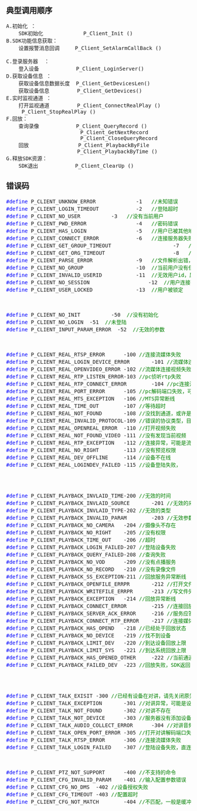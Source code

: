 ## 典型调用顺序

<pre>
A.初始化 ：       
    SDK初始化             P_Client_Init ()
B.SDK功能信息获取： 
    设置报警消息回调     P_Client_SetAlarmCallBack ()

C.登录服务器  ：  
    登入设备            P_Client_LoginServer()
D.获取设备信息 ： 
    获取设备信息数据长度  P_Client_GetDevicesLen() 
    获取设备信息         P_Client_GetDevices()
E.实时监视通道 ：
    打开监视通道         P_Client_ConnectRealPlay ()
     P_Client_StopRealPlay ()
F.回放：
    查询录像            P_Client_QueryRecord ()
                        P_Client_GetNextRecord
                        P_Client_CloseQueryRecord
    回放                P_Client_PlaybackByFile
                       P_Client_PlaybackByTime ()
G.释放SDK资源：
    SDK退出            P_Client_ClearUp ()
</pre>

## 错误码
    
<pre>
<label style="color:blue">#define</label> P_CLIENT_UNKNOW_ERROR    			-1   <label style="color:green">//未知错误</label>
<label style="color:blue">#define</label> P_CLIENT_LOGIN_TIMEOUT   			-2   <label style="color:green">//登陆超时</label>
<label style="color:blue">#define</label> P_CLIENT_NO_USER			-3   <label style="color:green">//没有当前用户</label>
<label style="color:blue">#define</label> P_CLIENT_PWD_ERROR       			-4   <label style="color:green">//密码错误</label>
<label style="color:blue">#define</label> P_CLIENT_HAS_LOGIN       			-5   <label style="color:green">//用户已被其他地方登陆</label>
<label style="color:blue">#define</label> P_CLIENT_CONNECT_ERROR   			-6   <label style="color:green">//连接服务器失败</label>
<label style="color:blue">#define</label> P_CLIENT_GET_GROUP_TIMEOUT        			-7   <label style="color:green">//获取权限组列表超时</label>
<label style="color:blue">#define</label> P_CLIENT_GET_ORG_TIMEOUT     					-8   <label style="color:green">//获取权限组信息超时</label>
<label style="color:blue">#define</label> P_CLIENT_PARSE_ERROR     			-9   <label style="color:green">//文件解析出错，或许是客户端和服务器版本不匹配</label>
<label style="color:blue">#define</label> P_CLIENT_NO_GROUP        			-10  <label style="color:green">//当前用户没有任何的权限</label>
<label style="color:blue">#define</label> P_CLIENT_INVALID_USERID  			-11  <label style="color:green">//无效用户id，属于异常信息</label>
<label style="color:blue">#define</label> P_CLIENT_NO_SESSION     				-12  <label style="color:green">//用户连接不存在，属于异常信息</label>
<label style="color:blue">#define</label> P_CLIENT_USER_LOCKED     			-13  <label style="color:green">//用户被锁定</label>

 

<label style="color:blue">#define</label> P_CLIENT_NO_INIT			-50  <label style="color:green">//没有初始化</label>
<label style="color:blue">#define</label> P_CLIENT_NO_LOGIN  -51  <label style="color:green">//未登陆</label>
<label style="color:blue">#define</label> P_CLIENT_INPUT_PARAM_ERROR  -52  <label style="color:green">//无效的参数</label>

 

<label style="color:blue">#define</label> P_CLIENT_REAL_RTSP_ERROR      -100 <label style="color:green">//连接流媒体失败</label>
<label style="color:blue">#define</label> P_CLIENT_REAL_LOGIN_DEVICE_ERROR       -101 <label style="color:green">//流媒体连接设备失败</label>
<label style="color:blue">#define</label> P_CLIENT_REAL_OPENVIDEO_ERROR -102 <label style="color:green">//流媒体连接视频失败</label>
<label style="color:blue">#define</label> P_CLIENT_REAL_RTP_LISTEN_ERROR-103 <label style="color:green">//pc侦听rtp失败</label>
<label style="color:blue">#define</label> P_CLIENT_REAL_RTP_CONNECT_ERROR        -104 <label style="color:green">//pc连接流媒体视频端口失败</label>
<label style="color:blue">#define</label> P_CLIENT_REAL_PORT_ERROR      -105 <label style="color:green">//pc解码端口失败，可能是超过范围</label>
<label style="color:blue">#define</label> P_CLIENT_REAL_MTS_EXCEPTION   -106 <label style="color:green">//MTS异常断线</label>
<label style="color:blue">#define</label> P_CLIENT_REAL_TIME_OUT        -107 <label style="color:green">//等待超时</label>
<label style="color:blue">#define</label> P_CLIENT_REAL_NOT_FOUND       -108 <label style="color:green">//没找到通道，或许是设备没有登录成功，或许服务器没添加设备</label>
<label style="color:blue">#define</label> P_CLIENT_REAL_INVALID_PROTOCOL-109 <label style="color:green">//错误的协议类型，目前只有tcp和udp</label>
<label style="color:blue">#define</label> P_CLIENT_REAL_OPENREAL_ERROR  -110 <label style="color:green">//打开视频失败</label>
<label style="color:blue">#define</label> P_CLIENT_REAL_NOT_FOUND_VIDEO -111 <label style="color:green">//没有发现当前视频</label>
<label style="color:blue">#define</label> P_CLIENT_REAL_RTP_EXCEPTION   -112 <label style="color:green">//连接异常，可能是流媒体已经删除了当前视频通道</label>
<label style="color:blue">#define</label> P_CLIENT_REAL_NO_RIGHT        -113 <label style="color:green">//没有预览权限</label>
<label style="color:blue">#define</label> P_CLIENT_REAL_DEV_OFFLINE     -114 <label style="color:green">//设备不在线</label>
<label style="color:blue">#define</label> P_CLIENT_REAL_LOGINDEV_FAILED -115 <label style="color:green">//设备登陆失败，</label>
 

 

<label style="color:blue">#define</label> P_CLIENT_PLAYBACK_INVLAID_TIME-200 <label style="color:green">//无效的时间</label>
<label style="color:blue">#define</label> P_CLIENT_PLAYBACK_INVLAID_SOURCE       -201 <label style="color:green">//无效的来源</label>
<label style="color:blue">#define</label> P_CLIENT_PLAYBACK_INVLAID_TYPE-202 <label style="color:green">//无效的类型</label>
<label style="color:blue">#define</label> P_CLIENT_PLAYBACK_INVALID_PARAM        -203 <label style="color:green">//无效参数</label>
<label style="color:blue">#define</label> P_CLIENT_PLAYBACK_NO_CAMERA   -204 <label style="color:green">//摄像头不存在</label>
<label style="color:blue">#define</label> P_CLIENT_PLAYBACK_NO_RIGHT    -205 <label style="color:green">//没有权限</label>
<label style="color:blue">#define</label> P_CLIENT_PLAYBACK_TIME_OUT    -206 <label style="color:green">//超时</label>
<label style="color:blue">#define</label> P_CLIENT_PLAYBACK_LOGIN_FAILED-207 <label style="color:green">//登陆设备失败</label>
<label style="color:blue">#define</label> P_CLIENT_PLAYBACK_QUERY_FAILED-208 <label style="color:green">//查询失败</label>
<label style="color:blue">#define</label> P_CLIENT_PLAYBACK_NO_VOD      -209 <label style="color:green">//没有点播服务</label>
<label style="color:blue">#define</label> P_CLIENT_PLAYBACK_NO_RECORD   -210 <label style="color:green">//没有录像文件</label>
<label style="color:blue">#define</label> P_CLIENT_PLAYBACK_SS_EXCEPTION-211 <label style="color:green">//回放服务异常断线</label>
<label style="color:blue">#define</label> P_CLIENT_PLAYBACK_OPENFILE_ERRPR       -212 <label style="color:green">//打开文件失败</label>
<label style="color:blue">#define</label> P_CLIENT_PLAYBACK_WRITEFILE_ERRPR      -213 <label style="color:green">//写文件失败</label>
<label style="color:blue">#define</label> P_CLIENT_PLAYBACK_EXCEPTION   -214 <label style="color:green">//回放异常断线</label>
<label style="color:blue">#define</label> P_CLIENT_PLAYBACK_CONNECT_ERROR        -215 <label style="color:green">//连接回放服务失败</label>
<label style="color:blue">#define</label> P_CLIENT_PLAYBACK_SERVER_ACK_ERROR     -216 <label style="color:green">//服务应答失败，可能是连接设备错误</label>
<label style="color:blue">#define</label> P_CLIENT_PLAYBACK_CONNECT_RTP_ERROR    -217 <label style="color:green">//连接媒体通道失败</label>
<label style="color:blue">#define</label> P_CLIENT_PLAYBACK_HAS_OPEND   -218 <label style="color:green">//已经处于回放状态</label>
<label style="color:blue">#define</label> P_CLIENT_PLAYBACK_NO_DEVICE   -219 <label style="color:green">//找不到设备</label>
<label style="color:blue">#define</label> P_CLIENT_PLAYBACK_LIMIT_DEV   -220 <label style="color:green">//到达设备回放上限</label>
<label style="color:blue">#define</label> P_CLIENT_PLAYBACK_LIMIT_SYS   -221 <label style="color:green">//到达系统回放上限</label>
<label style="color:blue">#define</label> P_CLIENT_PLAYBACK_HAS_OPENED_OTHER     -222 <label style="color:green">//当前通道被其他客户端占用</label>
<label style="color:blue">#define</label> P_CLIENT_PLAYBACK_FAILED_DEV  -223 <label style="color:green">//回放失败，SDK返回</label>


 

<label style="color:blue">#define</label> P_CLIENT_TALK_EXISIT -300 <label style="color:green">//已经有设备在对讲，请先关闭原先的</label>
<label style="color:blue">#define</label> P_CLIENT_TALK_EXCEPTION       -301 <label style="color:green">//对讲异常，可能是设备已经被流媒体删除</label>
<label style="color:blue">#define</label> P_CLIENT_TALK_NOT_FOUND       -302 <label style="color:green">//对讲不存在</label>
<label style="color:blue">#define</label> P_CLIENT_TALK_NOT_DEVICE      -303 <label style="color:green">//服务器没有添加设备或者设备未登录</label>
<label style="color:blue">#define</label> P_CLIENT_TALK_AUDIO_COLLECT_ERROR      -304 <label style="color:green">//对讲音频采集失败</label>
<label style="color:blue">#define</label> P_CLIENT_TALK_OPEN_PORT_ERROR -305 <label style="color:green">//打开对讲解码端口失败</label>
<label style="color:blue">#define</label> P_CLIENT_TALK_RTSP_ERROR      -306 <label style="color:green">//连接流媒体失败</label>
<label style="color:blue">#define</label> F_CLIENT_TALK_LOGIN_FAILED    -307 <label style="color:green">//登陆设备失败，直连时候使用</label>

 

<label style="color:blue">#define</label> P_CLIENT_PTZ_NOT_SUPPORT      -400 <label style="color:green">//不支持的命令</label>
<label style="color:blue">#define</label> P_CLIENT_CFG_INVALID_PARAM    -401 <label style="color:green">//输入配置参数错误</label>
<label style="color:blue">#define</label> P_CLIENT_CFG_NO_DMS  -402 <label style="color:green">//设备授权失败</label>
<label style="color:blue">#define</label> P_CLIENT_CFG_TIMEOUT -403 <label style="color:green">//配置超时</label>
<label style="color:blue">#define</label> P_CLIENT_CFG_NOT_MATCH        -404 <label style="color:green">//不匹配，一般是缓冲长度不够了</label>

</pre>
